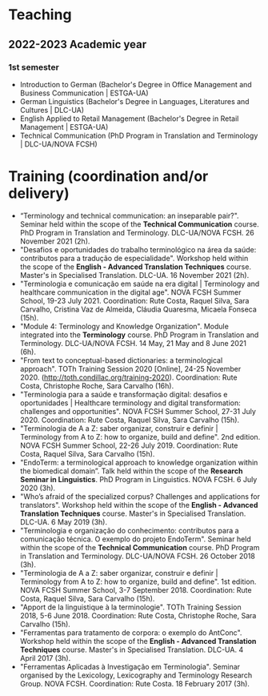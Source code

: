 # Teaching
## 2022-2023 Academic year
### 1st semester
- Introduction to German (Bachelor's Degree in Office Management and Business Communication | ESTGA-UA)
- German Linguistics (Bachelor's Degree in Languages, Literatures and Cultures | DLC-UA)
- English Applied to Retail Management (Bachelor's Degree in Retail Management | ESTGA-UA)
- Technical Communication (PhD Program in Translation and Terminology | DLC-UA/NOVA FCSH)

# Training (coordination and/or delivery)
- “Terminology and technical communication: an inseparable pair?". Seminar held within the scope of the **Technical Communication** course. PhD Program in Translation and Terminology. DLC-UA/NOVA FCSH. 26 November 2021 (2h).
- "Desafios e oportunidades do trabalho terminológico na área da saúde: contributos para a tradução de especialidade". Workshop held within the scope of the **English - Advanced Translation Techniques** course. Master's in Specialised Translation. DLC-UA. 16 November 2021 (2h).
- "Terminologia e comunicação em saúde na era digital | Terminology and healthcare communication in the digital age". NOVA FCSH Summer School, 19-23 July 2021. Coordination: Rute Costa, Raquel Silva, Sara Carvalho, Cristina Vaz de Almeida, Cláudia Quaresma, Micaela Fonseca (15h).
- "Module 4: Terminology and Knowledge Organization". Module integrated into the **Terminology** course. PhD Program in Translation and Terminology. DLC-UA/NOVA FCSH. 14 May, 21 May and 8 June 2021 (6h).
- "From text to conceptual-based dictionaries: a terminological approach". TOTh Training
Session 2020 [Online], 24-25 November 2020. (http://toth.condillac.org/training-2020). Coordination: Rute Costa, Christophe Roche, Sara Carvalho (16h).
- "Terminologia para a saúde e transformação digital: desafios e oportunidades | Healthcare terminology and digital transformation: challenges and opportunities". NOVA FCSH Summer School, 27-31 July 2020. Coordination: Rute Costa, Raquel Silva, Sara Carvalho (15h).
- "Terminologia de A a Z: saber organizar, construir e definir | Terminology from A to Z: how to organize, build and define". 2nd edition. NOVA FCSH Summer School, 22-26 July 2019. Coordination: Rute Costa, Raquel Silva, Sara Carvalho (15h).
- "EndoTerm: a terminological approach to knowledge organization within the biomedical domain”. Talk held within the scope of the **Research Seminar in Linguistics**. PhD Program in Linguistics. NOVA FCSH. 6 July 2020 (3h).
- "Who’s afraid of the specialized corpus? Challenges and applications for translators". Workshop held within the scope of the **English - Advanced Translation Techniques** course. Master's in Specialised Translation. DLC-UA.  6 May 2019 (3h).
- "Terminologia e organização do conhecimento: contributos para a comunicação técnica. O exemplo do projeto EndoTerm". Seminar held within the scope of the **Technical Communication** course. PhD Program in Translation and Terminology. DLC-UA/NOVA FCSH. 26 October 2018 (3h).
- "Terminologia de A a Z: saber organizar, construir e definir | Terminology from A to Z: how to organize, build and define". 1st edition. NOVA FCSH Summer School, 3-7 September 2018. Coordination: Rute Costa, Raquel Silva, Sara Carvalho (15h).
- "Apport de la linguistique à la terminologie". TOTh Training Session 2018, 5-6 June 2018. Coordination: Rute Costa, Christophe Roche, Sara Carvalho (15h).
- "Ferramentas para tratamento de corpora: o exemplo do AntConc". Workshop held within the scope of the **English - Advanced Translation Techniques** course. Master's in Specialised Translation. DLC-UA. 4 April 2017 (3h).
- "Ferramentas Aplicadas à Investigação em Terminologia". Seminar organised by the Lexicology, Lexicography and Terminology Research Group. NOVA FCSH. Coordination: Rute Costa. 18 February 2017 (3h).
